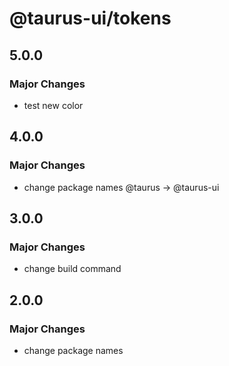 # @taurus-ui/tokens

## 5.0.0

### Major Changes

- test new color

## 4.0.0

### Major Changes

- change package names @taurus -> @taurus-ui

## 3.0.0

### Major Changes

- change build command

## 2.0.0

### Major Changes

- change package names
